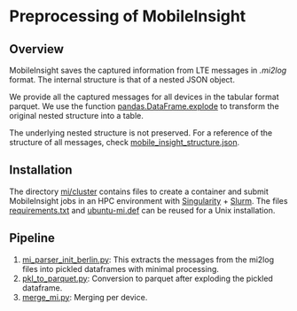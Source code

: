 # Preprocessing of MobileInsight

## Overview

MobileInsight saves the captured information from
LTE messages in _.mi2log_ format.
The internal structure is that of a nested JSON object.

We provide all the captured messages for all devices
in the tabular format parquet.
We use the  function
[pandas.DataFrame.explode](https://pandas.pydata.org/pandas-docs/stable/reference/api/pandas.DataFrame.explode.html)
to transform the original nested structure into a table.

The underlying nested structure is not preserved.
For a reference of the structure of all messages,
check [mobile_insight_structure.json](mobile_insight_structure.json).

## Installation

The directory [mi/cluster](./cluster) contains
files to create a container and submit MobileInsight jobs
in an HPC environment with
[Singularity](https://docs.sylabs.io/guides/3.5/user-guide/introduction.html) +
[Slurm](https://slurm.schedmd.com/documentation.html).
The files [requirements.txt](cluster/requirements.txt)
and [ubuntu-mi.def](cluster/ubuntu-mi.def) can be
reused for a Unix installation.

## Pipeline

1. [mi_parser_init_berlin.py](reader/mi_parser_init_berlin.py):
This extracts the messages from the mi2log files into
pickled dataframes with minimal processing.
2. [pkl_to_parquet.py](pkl_to_parquet.py):
Conversion to parquet after exploding the pickled dataframe.
3. [merge_mi.py](merge_mi.py): Merging per device.

